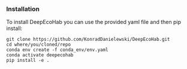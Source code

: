 ### Installation

To install DeepEcoHab you can use the provided yaml file and then pip install:

```
git clone https://github.com/KonradDanielewski/DeepEcoHab.git
cd where/you/cloned/repo
conda env create -f conda_env/env.yaml
conda activate deepecohab
pip install -e .
```
